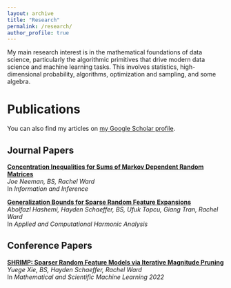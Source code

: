 ```yaml
---
layout: archive
title: "Research"
permalink: /research/
author_profile: true
---
```


My main research interest is in the mathematical foundations of data science, particularly the algorithmic primitives that drive modern data science and machine learning tasks.  This involves statistics, high-dimensional probability, algorithms, optimization and sampling, and some algebra.  

<!-- One of my main focuses right now is a study of various tensor problems.  These include potential statistical-computational gaps in symmetric tensor decomposition, qualitatively studying [Comon's conjecture](https://arxiv.org/abs/1810.09338), and landscape analysis of ODECO tensor decomposition.  These use ideas from property testing, algebraic geometry, statistics, and complexity theory. -->

<!-- Unlike matrices, much is unknown about tensors, including governing equations for high rank tensors and algorithms for some tensor rank and decomposition problems.  For example, I am interested in probing the qualitative limits of what is known as Comon's conjecture, which asks if the rank and symmetric rank of tensors are always equal.  Though known now to be false, there are many questions yet to be answered, such as if the conjecture is true in the border rank case, if the conjecture is true for generic tensors, if there is a "minimal counterexample," and if there is an upper bound to how much the symmetric rank can exceed the rank, among other questions.  More related to the theoretical computer science community, a recent conjecture has emerged that tensor decomposition exhibits a *statistical to computational gap* with respect to rank; that is, it is information theoretically possible to decompose tensors of a much higher rank than there are known polynomial time algorithms.  However, a study of this phenomenon from the perspective of algebraic geometry, from which of the classical results about tensor deomposition are derived, is sorely lacking.  This potentially connects ideas from property testing, algebraic geometry, statistics, and complexity theory. -->

<!-- Another focus is streaming PCA, in particular Oja's algorithm, a classic but historically understudied algorithm for streaming PCA.  This includes extending Oja beyond the i.i.d. setting for use on Markovian data, studying adaptive step-size schedules, and proving more general gap-free rates.  These use ideas from probability and optimization. -->

# Publications

You can also find my articles on [my Google Scholar profile](https://scholar.google.com/citations?user=TD6bQDEAAAAJ&hl=en).

<!-- ## Preprints
[**Concentration Inequalities for Sums of Markov Dependent Random Matrices**](https://arxiv.org/abs/2303.02150)  
*Joe Neeman, BS, Rachel Ward*   -->

## Journal Papers

[**Concentration Inequalities for Sums of Markov Dependent Random Matrices**](https://academic.oup.com/imaiai/article-abstract/13/4/iaae032/7917088?redirectedFrom=fulltext)  
*Joe Neeman, BS, Rachel Ward*  
In *Information and Inference*

[**Generalization Bounds for Sparse Random Feature Expansions**](https://www.sciencedirect.com/science/article/pii/S1063520322000653)  
*Abolfazl Hashemi, Hayden Schaeffer, BS, Ufuk Topcu, Giang Tran, Rachel Ward*  
In *Applied and Computational Harmonic Analysis*

## Conference Papers

[**SHRIMP: Sparser Random Feature Models via Iterative Magnitude Pruning**](https://proceedings.mlr.press/v190/xie22a.html)    
*Yuege Xie, BS, Hayden Schaeffer, Rachel Ward*  
In *Mathematical and Scientific Machine Learning 2022*


<!-- {% include base_path %}

{% for post in site.publications reversed %}
  {% include archive-single.html %}
{% endfor %} -->
